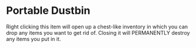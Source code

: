 # Portable Dustbin
Right clicking this item will open up a chest-like inventory in which you can drop any items you want to get rid of. Closing it will PERMANENTLY destroy any items you put in it.